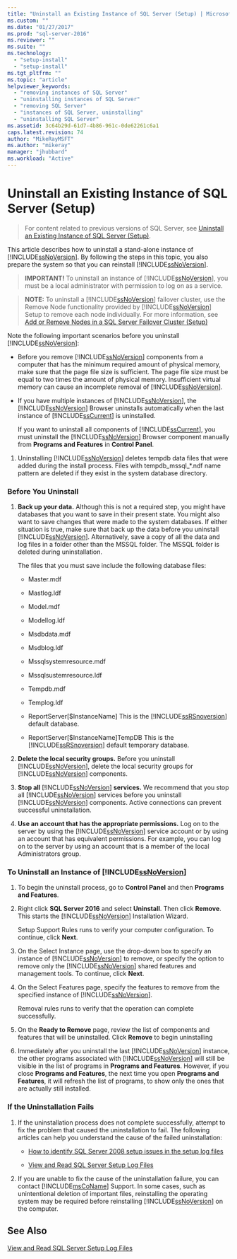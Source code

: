 ```yaml
---
title: "Uninstall an Existing Instance of SQL Server (Setup) | Microsoft Docs"
ms.custom: ""
ms.date: "01/27/2017"
ms.prod: "sql-server-2016"
ms.reviewer: ""
ms.suite: ""
ms.technology: 
  - "setup-install"
  - "setup-install"
ms.tgt_pltfrm: ""
ms.topic: "article"
helpviewer_keywords: 
  - "removing instances of SQL Server"
  - "uninstalling instances of SQL Server"
  - "removing SQL Server"
  - "instances of SQL Server, uninstalling"
  - "uninstalling SQL Server"
ms.assetid: 3c64b29d-61d7-4b86-961c-0de62261c6a1
caps.latest.revision: 74
author: "MikeRayMSFT"
ms.author: "mikeray"
manager: "jhubbard"
ms.workload: "Active"
---
```

# Uninstall an Existing Instance of SQL Server (Setup)

 > For content related to previous versions of SQL Server, see [Uninstall an Existing Instance of SQL Server (Setup)](https://msdn.microsoft.com/en-US/library/ms143412(SQL.120).aspx).

  This article describes how to uninstall a stand-alone instance of [!INCLUDE[ssNoVersion](../../includes/ssnoversion-md.md)]. By following the steps in this topic, you also prepare the system so that you can reinstall [!INCLUDE[ssNoVersion](../../includes/ssnoversion-md.md)].  
  
>**IMPORTANT!** To uninstall an instance of [!INCLUDE[ssNoVersion](../../includes/ssnoversion-md.md)], you must be a local administrator with permission to log on as a service.  
  
> **NOTE:** To uninstall a [!INCLUDE[ssNoVersion](../../includes/ssnoversion-md.md)] failover cluster, use the Remove Node functionality provided by [!INCLUDE[ssNoVersion](../../includes/ssnoversion-md.md)] Setup to remove each node individually. For more information, see [Add or Remove Nodes in a SQL Server Failover Cluster &#40;Setup&#41;](../../sql-server/failover-clusters/install/add-or-remove-nodes-in-a-sql-server-failover-cluster-setup.md)  
  
 Note the following important scenarios before you uninstall [!INCLUDE[ssNoVersion](../../includes/ssnoversion-md.md)]:  
  
-   Before you remove [!INCLUDE[ssNoVersion](../../includes/ssnoversion-md.md)] components from a computer that has the minimum required amount of physical memory, make sure that the page file size is sufficient. The page file size must be equal to two times the amount of physical memory. Insufficient virtual memory can cause an incomplete removal of [!INCLUDE[ssNoVersion](../../includes/ssnoversion-md.md)].  
  
-   If you have multiple instances of [!INCLUDE[ssNoVersion](../../includes/ssnoversion-md.md)], the [!INCLUDE[ssNoVersion](../../includes/ssnoversion-md.md)] Browser uninstalls automatically when the last instance of [!INCLUDE[ssCurrent](../../includes/sscurrent-md.md)] is uninstalled.  
  
     If you want to uninstall all components of [!INCLUDE[ssCurrent](../../includes/sscurrent-md.md)], you must uninstall the [!INCLUDE[ssNoVersion](../../includes/ssnoversion-md.md)] Browser component manually from **Programs and Features** in **Control Panel**.  
  
1.  Uninstalling [!INCLUDE[ssNoVersion](../../includes/ssnoversion-md.md)] deletes tempdb data files that were added during the install process. Files with tempdb_mssql_*.ndf name pattern are deleted if they exist in the system database directory.  
  
### Before You Uninstall  
  
1.  **Back up your data.** Although this is not a required step, you might have databases that you want to save in their present state. You might also want to save changes that were made to the system databases. If either situation is true, make sure that back up the data before you uninstall [!INCLUDE[ssNoVersion](../../includes/ssnoversion-md.md)]. Alternatively, save a copy of all the data and log files in a folder other than the MSSQL folder. The MSSQL folder is deleted during uninstallation.  
  
     The files that you must save include the following database files:  
  
    -   Master.mdf  
  
    -   Mastlog.ldf  
  
    -   Model.mdf  
  
    -   Modellog.ldf  
  
    -   Msdbdata.mdf  
  
    -   Msdblog.ldf  
  
    -   Mssqlsystemresource.mdf  
  
    -   Mssqlsustemresource.ldf  
  
    -   Tempdb.mdf  
  
    -   Templog.ldf  
  
    -   ReportServer[$InstanceName] This is the [!INCLUDE[ssRSnoversion](../../includes/ssrsnoversion-md.md)] default database.  
  
    -   ReportServer[$InstanceName]TempDB This is the [!INCLUDE[ssRSnoversion](../../includes/ssrsnoversion-md.md)] default temporary database.  
  
2.  **Delete the local security groups.** Before you uninstall [!INCLUDE[ssNoVersion](../../includes/ssnoversion-md.md)], delete the local security groups for [!INCLUDE[ssNoVersion](../../includes/ssnoversion-md.md)] components.  
  
3.  **Stop all**  [!INCLUDE[ssNoVersion](../../includes/ssnoversion-md.md)] **services.** We recommend that you stop all [!INCLUDE[ssNoVersion](../../includes/ssnoversion-md.md)] services before you uninstall [!INCLUDE[ssNoVersion](../../includes/ssnoversion-md.md)] components. Active connections can prevent successful uninstallation.  
  
4.  **Use an account that has the appropriate permissions.** Log on to the server by using the [!INCLUDE[ssNoVersion](../../includes/ssnoversion-md.md)] service account or by using an account that has equivalent permissions. For example, you can log on to the server by using an account that is a member of the local Administrators group.  
  
### To Uninstall an Instance of [!INCLUDE[ssNoVersion](../../includes/ssnoversion-md.md)]  
  
1.  To begin the uninstall process, go to **Control Panel** and then **Programs and Features**.  
  
2.  Right click **SQL Server 2016** and select **Uninstall**. Then click **Remove**. This starts the [!INCLUDE[ssNoVersion](../../includes/ssnoversion-md.md)] Installation Wizard.  
  
     Setup Support Rules runs to verify your computer configuration. To continue, click **Next**.  
  
3.  On the Select Instance page, use the drop-down box to specify an instance of [!INCLUDE[ssNoVersion](../../includes/ssnoversion-md.md)] to remove, or specify the option to remove only the [!INCLUDE[ssNoVersion](../../includes/ssnoversion-md.md)] shared features and management tools. To continue, click **Next**.  
  
4.  On the Select Features page, specify the features to remove from the specified instance of [!INCLUDE[ssNoVersion](../../includes/ssnoversion-md.md)].  
  
     Removal rules runs to verify that the operation can complete successfully.  
  
5.  On the **Ready to Remove** page, review the list of components and features that will be uninstalled. Click **Remove** to begin uninstalling  
  
6.  Immediately after you uninstall the last [!INCLUDE[ssNoVersion](../../includes/ssnoversion-md.md)] instance, the other programs associated with [!INCLUDE[ssNoVersion](../../includes/ssnoversion-md.md)] will still be visible in the list of programs in **Programs and Features**. However, if you close **Programs and Features**, the next time you open **Programs and Features**, it will refresh the list of programs, to show only the ones that are actually still installed.  
  
### If the Uninstallation Fails  
  
1.  If the uninstallation process does not complete successfully, attempt to fix the problem that caused the uninstallation to fail. The following articles can help you understand the cause of the failed uninstallation:  
  
    -   [How to identify SQL Server 2008 setup issues in the setup log files](http://support.microsoft.com/kb/955396/en-us)  
  
    -   [View and Read SQL Server Setup Log Files](../../database-engine/install-windows/view-and-read-sql-server-setup-log-files.md)  
  
2.  If you are unable to fix the cause of the uninstallation failure, you can contact [!INCLUDE[msCoName](../../includes/msconame-md.md)] Support. In some cases, such as unintentional deletion of important files, reinstalling the operating system may be required before reinstalling [!INCLUDE[ssNoVersion](../../includes/ssnoversion-md.md)] on the computer.  
  
## See Also  
 [View and Read SQL Server Setup Log Files](../../database-engine/install-windows/view-and-read-sql-server-setup-log-files.md)  
  
  
